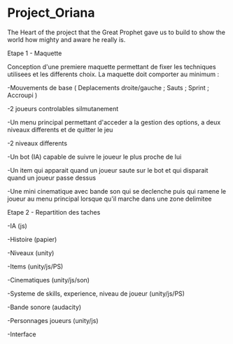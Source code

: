# Project_Oriana
The Heart of the project that the Great Prophet gave us to build to show the world how mighty and aware he really is.

Etape 1 - Maquette

Conception d'une premiere maquette permettant de fixer les techniques utilisees et les differents choix.
La maquette doit comporter au minimum :

 -Mouvements de base ( Deplacements droite/gauche ; Sauts ; Sprint ; Accroupi )

 -2 joueurs controlables silmutanement

 -Un menu principal permettant d'acceder a la gestion des options, a deux niveaux differents et de quitter le jeu

 -2 niveaux differents

 -Un bot (IA) capable de suivre le joueur le plus proche de lui

 -Un item qui apparait quand un joueur saute sur le bot et qui disparait quand un joueur passe dessus

 -Une mini cinematique avec bande son qui se declenche puis qui ramene le joueur au menu principal lorsque qu'il marche dans une zone delimitee

Etape 2 - Repartition des taches

-IA (js)

-Histoire (papier)

-Niveaux (unity)

-Items (unity/js/PS)

-Cinematiques (unity/js/son)

-Systeme de skills, experience, niveau de joueur (unity/js/PS)

-Bande sonore (audacity)

-Personnages joueurs (unity/js)

-Interface
